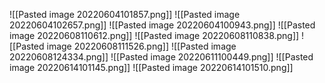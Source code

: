 ![[Pasted image 20220604101857.png]]
![[Pasted image 20220604102657.png]]
![[Pasted image 20220604100943.png]]
![[Pasted image 20220608110612.png]]
![[Pasted image 20220608110838.png]]
![[Pasted image 20220608111526.png]]
![[Pasted image 20220608124334.png]]
![[Pasted image 20220611100449.png]]
![[Pasted image 20220614101145.png]]
![[Pasted image 20220614101510.png]]